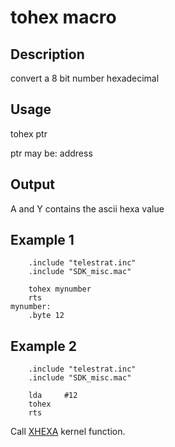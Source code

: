 # tohex macro

## Description

convert a 8 bit number hexadecimal

## Usage

tohex ptr

ptr may be: address

## Output

A and Y contains the ascii hexa value

## Example 1

```ca65
    .include "telestrat.inc"
    .include "SDK_misc.mac"

    tohex mynumber
    rts
mynumber:
    .byte 12
```

## Example 2

```ca65
    .include "telestrat.inc"
    .include "SDK_misc.mac"

    lda     #12
    tohex
    rts
```

Call [XHEXA](../../../kernel/primitives/xhexa.md) kernel function.
